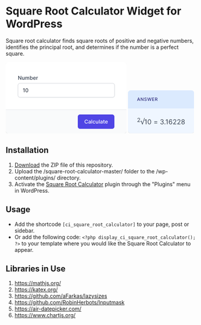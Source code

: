 # Square Root Calculator Widget for WordPress

Square root calculator finds square roots of positive and negative numbers, identifies the principal root, and determines if the number is a perfect square.

![Square Root Calculator Input Form](/assets/images/screenshot-1.png "Square Root Calculator Input Form")
![Square Root Calculator Calculation Results](/assets/images/screenshot-2.png "Square Root Calculator Calculation Results")

## Installation

1. [Download](https://github.com/pub-calculator-io/age-calculator/archive/refs/heads/master.zip) the ZIP file of this repository.
2. Upload the /square-root-calculator-master/ folder to the /wp-content/plugins/ directory.
3. Activate the [Square Root Calculator](https://www.calculator.io/square-root-calculator/ "Square Root Calculator Homepage") plugin through the "Plugins" menu in WordPress.

## Usage
* Add the shortcode `[ci_square_root_calculator]` to your page, post or sidebar.
* Or add the following code: `<?php display_ci_square_root_calculator(); ?>` to your template where you would like the Square Root Calculator to appear.

## Libraries in Use
1. https://mathjs.org/
2. https://katex.org/
3. https://github.com/aFarkas/lazysizes
4. https://github.com/RobinHerbots/Inputmask
5. https://air-datepicker.com/
6. https://www.chartjs.org/
